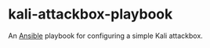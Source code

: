 # kali-attackbox-playbook
An [Ansible](https://www.ansible.com/) playbook for configuring a simple Kali attackbox.

